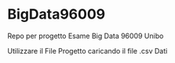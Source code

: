 # BigData96009
Repo per progetto Esame Big Data 96009 Unibo

Utilizzare il File Progetto caricando il file .csv Dati
